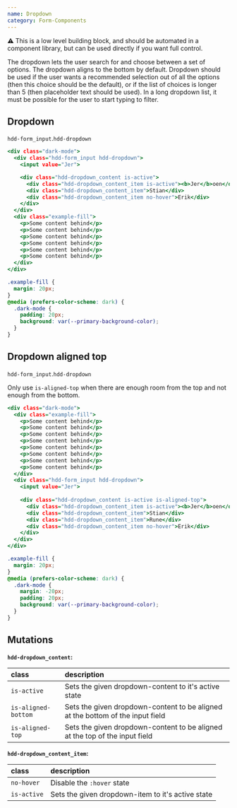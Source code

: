 ```yaml
---
name: Dropdown
category: Form-Components
---
```


⚠️ This is a low level building block, and should be automated in a component library, but can be used directly if you want full control.

The dropdown lets the user search for and choose between a set of options. The dropdown aligns to the bottom by default.
Dropdown should be used if the user wants a recommended selection out of all the options (then this choice should be the default), or if the list of choices is longer than 5 (then placeholder text should be used). In a long dropdown list, it must be possible for the user to start typing to filter.

## Dropdown
`hdd-form_input`.`hdd-dropdown`

```dropdown.html
<div class="dark-mode">
  <div class="hdd-form_input hdd-dropdown">
    <input value="Jer">

    <div class="hdd-dropdown_content is-active">
      <div class="hdd-dropdown_content_item is-active"><b>Jer</b>oen</div>
      <div class="hdd-dropdown_content_item">Stian</div>
      <div class="hdd-dropdown_content_item no-hover">Erik</div>
    </div>
  </div>
  <div class="example-fill">
    <p>Some content behind</p>
    <p>Some content behind</p>
    <p>Some content behind</p>
    <p>Some content behind</p>
    <p>Some content behind</p>
    <p>Some content behind</p>
  </div>
</div>
```
```dropdown.css  hidden
.example-fill {
  margin: 20px;
}
@media (prefers-color-scheme: dark) {
  .dark-mode {
    padding: 20px;
    background: var(--primary-background-color);
  }
}
```

## Dropdown aligned top
`hdd-form_input`.`hdd-dropdown`

Only use `is-aligned-top` when there are enough room from the top and not enough from the bottom.
 
```dropdown-top.html
<div class="dark-mode">
  <div class="example-fill">
    <p>Some content behind</p>
    <p>Some content behind</p>
    <p>Some content behind</p>
    <p>Some content behind</p>
    <p>Some content behind</p>
    <p>Some content behind</p>
    <p>Some content behind</p>
    <p>Some content behind</p>
  </div>
  <div class="hdd-form_input hdd-dropdown">
    <input value="Jer">
  
    <div class="hdd-dropdown_content is-active is-aligned-top">
      <div class="hdd-dropdown_content_item is-active"><b>Jer</b>oen</div>
      <div class="hdd-dropdown_content_item">Stian</div>
      <div class="hdd-dropdown_content_item">Rune</div>
      <div class="hdd-dropdown_content_item no-hover">Erik</div>
    </div>
  </div>
</div>
```
```dropdown-top.css  hidden
.example-fill {
  margin: 20px;
}
@media (prefers-color-scheme: dark) {
  .dark-mode {
    margin: -20px;
    padding: 20px;
    background: var(--primary-background-color);
  }
}
```



## Mutations
**`hdd-dropdown_content`:**

| class | description|
| :--- | :--- |
| `is-active` | Sets the given dropdown-content to it's active state |
| `is-aligned-bottom` | Sets the given dropdown-content to be aligned at the bottom of the input field |
| `is-aligned-top` | Sets the given dropdown-content to be aligned at the top of the input field |

**`hdd-dropdown_content_item`:**

| class | description|
| :--- | :--- |
| `no-hover` | Disable the `:hover` state |
| `is-active` | Sets the given dropdown-item to it's active state |
